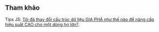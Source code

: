 ## Tham khảo 

Tips JS: [Tôi đã thay đổi cấu trúc dữ liệu GIA PHẢ như thế nào để nâng cấp hiệu suất CAO cho một dòng họ lớn?](https://www.youtube.com/watch?v=V3_BDlQB-ng).
